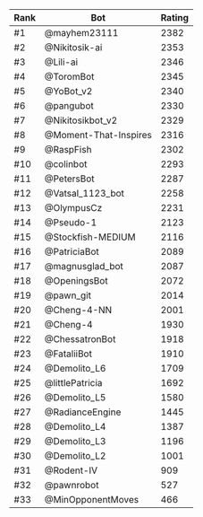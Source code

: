 Rank|Bot|Rating
---|---|---
#1|@mayhem23111|2382
#2|@Nikitosik-ai|2353
#3|@Lili-ai|2346
#4|@ToromBot|2345
#5|@YoBot_v2|2340
#6|@pangubot|2330
#7|@Nikitosikbot_v2|2329
#8|@Moment-That-Inspires|2316
#9|@RaspFish|2302
#10|@colinbot|2293
#11|@PetersBot|2287
#12|@Vatsal_1123_bot|2258
#13|@OlympusCz|2231
#14|@Pseudo-1|2123
#15|@Stockfish-MEDIUM|2116
#16|@PatriciaBot|2089
#17|@magnusglad_bot|2087
#18|@OpeningsBot|2072
#19|@pawn_git|2014
#20|@Cheng-4-NN|2001
#21|@Cheng-4|1930
#22|@ChessatronBot|1918
#23|@FataliiBot|1910
#24|@Demolito_L6|1709
#25|@littlePatricia|1692
#26|@Demolito_L5|1580
#27|@RadianceEngine|1445
#28|@Demolito_L4|1387
#29|@Demolito_L3|1196
#30|@Demolito_L2|1001
#31|@Rodent-IV|909
#32|@pawnrobot|527
#33|@MinOpponentMoves|466
